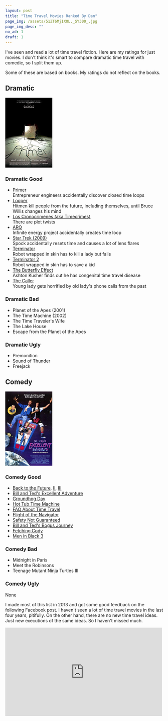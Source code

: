 ```yaml
---
layout: post
title: "Time Travel Movies Ranked By Dan"
page_img: /assets/51ZT6MjIXOL._SY300_.jpg
page_img_desc: ""
no_ad: 1
draft: 1
---
```


I've seen and read a lot of time travel fiction. Here are my ratings for just movies. I don't think it's smart to compare dramatic time travel with comedic, so I split them up.

Some of these are based on books. My ratings do not reflect on the books.

<div style="clear: both"></div>

## Dramatic

<div class="illustration" style="width: 150px">
    <img src="/assets/Primer_(2004_film_poster).jpg" />
</div>

### Dramatic Good

* [Primer](https://www.youtube.com/watch?v=9A7fCKM4ERA)<br />Entrepreneur engineers accidentally discover closed time loops
* [Looper](https://www.youtube.com/watch?v=1C3yDHl_MBM)<br />Hitmen kill people from the future, including themselves, until Bruce Willis changes his mind
* [Los Cronocrimenes (aka Timecrimes)](https://www.youtube.com/watch?v=UtL-3iEInQI)<br />There are plot twists
* [ARQ](https://www.netflix.com/title/80092885)<br />Infinite energy project accidentally creates time loop
* [Star Trek (2009)](https://www.youtube.com/watch?v=FTzIaSQwxCU)<br />Spock accidentally resets time and causes a lot of lens flares
* [Terminator](https://www.youtube.com/watch?v=-fN82upbGPo)<br />Robot wrapped in skin has to kill a lady but fails
* [Terminator 2](https://www.youtube.com/watch?v=ut0PQ5sTDu0)<br />Robot wrapped in skin has to save a kid
* [The Butterfly Effect](https://www.youtube.com/watch?v=yreck-Kp8kI)<br />Ashton Kusher finds out he has congenital time travel disease
* [The Caller](https://www.youtube.com/watch?v=V4jMiH6cDtE)<br />Young lady gets horrified by old lady's phone calls from the past

### Dramatic Bad
* Planet of the Apes (2001)
* The Time Machine (2002)
* The Time Traveler's Wife
* The Lake House
* Escape from the Planet of the Apes

### Dramatic Ugly
* Premonition
* Sound of Thunder
* Freejack

## Comedy

<div class="illustration" style="width: 150px">
    <img src="/assets/bill_ted_s_excellent_adventure-471795106-large.jpg" />
</div>

### Comedy Good

* [Back to the Future](https://www.youtube.com/watch?v=UpEbGV-mjq0), [II](https://www.youtube.com/watch?v=hdEorlgVe-c), [III](https://www.youtube.com/watch?v=TSXf27_J8vw)
* [Bill and Ted's Excellent Adventure](https://www.youtube.com/watch?v=tHL_Of_CZ1A)
* [Groundhog Day](https://www.youtube.com/watch?v=8skEQx5w8Cs)
* [Hot Tub Time Machine](https://www.youtube.com/watch?v=6f0R6atZcbQ)
* [FAQ About Time Travel](https://www.youtube.com/watch?v=JfvA6iE_lWw)
* [Flight of the Navigator](https://www.youtube.com/watch?v=YXLxrUTd9kk)
* [Safety Not Guaranteed](https://www.youtube.com/watch?v=91FDjrG-XnY)
* [Bill and Ted's Bogus Journey](https://www.youtube.com/watch?v=cPc-MeuUU10)
* [Fetching Cody](https://www.amazon.com/Fetching-Cody-Barclay-Hope/dp/B001HCQVSK)
* [Men in Black 3](https://www.youtube.com/watch?v=H0sbIxjUD1s)

### Comedy Bad
* Midnight in Paris
* Meet the Robinsons
* Teenage Mutant Ninja Turtles III

### Comedy Ugly
None

I made most of this list in 2013 and got some good feedback on the following Facebook post. I haven't seen a lot of time travel movies in the last four years, pitifully. On the other hand, there are no new time travel ideas. Just new executions of the same ideas. So I haven't missed much.

<iframe src="https://www.facebook.com/plugins/post.php?href=https%3A%2F%2Fwww.facebook.com%2Fdankuck%2Fposts%2F10200884397806486&width=500" width="500" height="281" style="border:none;overflow:hidden" scrolling="no" frameborder="0" allowTransparency="true"></iframe>
